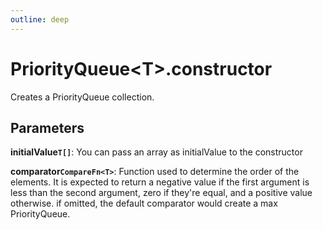 ```yaml
---
outline: deep
---
```


# **PriorityQueue&lt;T&gt;.constructor**

Creates a PriorityQueue collection.

## ****Parameters****

**initialValue`T[]`**: You can pass an array as initialValue to the constructor

**comparator`CompareFn<T>`**: Function used to determine the order of the elements. It is expected to return
a negative value if the first argument is less than the second argument, zero if they're equal, and a positive
value otherwise. if omitted, the default comparator would create a max PriorityQueue.

